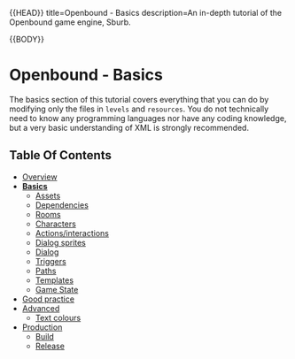 {{HEAD}}
title=Openbound - Basics
description=An in-depth tutorial of the Openbound game engine, Sburb.

{{BODY}}

# Openbound - Basics

The basics section of this tutorial covers everything that you can do by modifying only the files in `levels` and `resources`. You do not technically need to know any programming languages nor have any coding knowledge, but a very basic understanding of XML is strongly recommended.

## Table Of Contents

-   [Overview](./openbound-overview)
-   [**Basics**](./openbound-basics)
    -   [Assets](./openbound-assets)
    -   [Dependencies](./openbound-dependencies)
    -   [Rooms](./openbound-rooms)
    -   [Characters](./openbound-characters)
    -   [Actions/interactions](./openbound-actions)
    -   [Dialog sprites](./openbound-dialog-sprites)
    -   [Dialog](./openbound-dialog)
    -   [Triggers](./openbound-triggers)
    -   [Paths](./openbound-paths)
    -   [Templates](./openbound-templates)
    -   [Game State](./openbound-gamestate)
-   [Good practice](./openbound-good-practice)
-   [Advanced](./openbound-advanced)
    -   [Text colours](./openbound-text-colours)
-   [Production](./openbound-production)
    -   [Build](./openbound-build)
    -   [Release](openbound-release)
